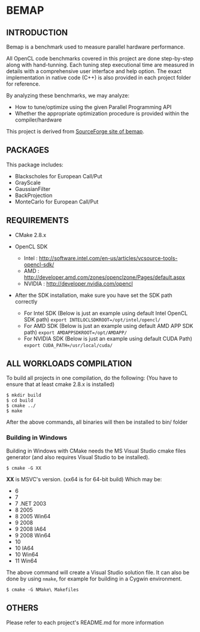 BEMAP
====

INTRODUCTION
------------
Bemap is a benchmark used to measure parallel hardware performance.

All OpenCL code benchmarks covered in this project are done 
step-by-step along with hand-tunning. Each tuning step executional 
time are measured in details with a comprehensive user interface and 
help option. The exact implementation in native code (C++) is also 
provided in each project folder for reference.

By analyzing these benchmarks, we may analyze:
- How to tune/optimize using the given Parallel Programming API
- Whether the appropriate optimization procedure is provided within the compiler/hardware

This project is derived from [SourceForge site of bemap](http://sourceforge.net/projects/bemap/).

PACKAGES
--------

This package includes:
- Blackscholes for European Call/Put
- GrayScale
- GaussianFilter
- BackProjection
- MonteCarlo for European Call/Put

REQUIREMENTS
------------
* CMake 2.8.x

* OpenCL SDK
  * Intel  : http://software.intel.com/en-us/articles/vcsource-tools-opencl-sdk/
  * AMD    : http://developer.amd.com/zones/openclzone/Pages/default.aspx
  * NVIDIA : http://developer.nvidia.com/opencl

* After the SDK installation, make sure you have set the SDK path correctly
  * For Intel SDK (Below is just an example using default Intel OpenCL SDK path)
    `export INTELOCLSDKROOT=/opt/intel/opencl/`
  * For AMD SDK (Below is just an example using default AMD APP SDK path)
    `export AMDAPPSDKROOT=/opt/AMDAPP/`
  * For NVIDIA SDK (Below is just an example using default CUDA Path)
    `export CUDA_PATH=/usr/local/cuda/`

ALL WORKLOADS COMPILATION
-------------------------

To build all projects in one compilation, do the following:
(You have to ensure that at least cmake 2.8.x is installed)
```
$ mkdir build
$ cd build
$ cmake ../
$ make
````

After the above commands, all binaries will then be installed
to bin/ folder

### Building in Windows

Building in Windows with CMake needs the MS Visual Studio cmake files generator (and also requires Visual Studio to be installed). 

```
$ cmake -G XX
```

**XX** is MSVC's version. (xx64 is for 64-bit build)
Which may be:
* 6
* 7
* 7 .NET 2003
* 8 2005
* 8 2005 Win64 
* 9 2008
* 9 2008 IA64
* 9 2008 Win64 
* 10
* 10 IA64
* 10 Win64
* 11 Win64

The above command will create a Visual Studio solution file.
It can also be done by using `nmake`, for example for building in a Cygwin environment.

```
$ cmake -G NMake\ Makefiles
```

OTHERS
------

Please refer to each project's README.md for more information
